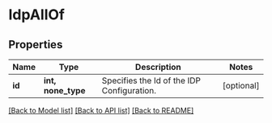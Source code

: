 # IdpAllOf


## Properties
Name | Type | Description | Notes
------------ | ------------- | ------------- | -------------
**id** | **int, none_type** | Specifies the Id of the IDP Configuration. | [optional] 

[[Back to Model list]](../README.md#documentation-for-models) [[Back to API list]](../README.md#documentation-for-api-endpoints) [[Back to README]](../README.md)



